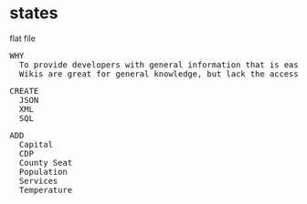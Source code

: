 # states
flat file

<pre>
WHY
  To provide developers with general information that is easier to integrate in applications and websites.
  Wikis are great for general knowledge, but lack the accessibility or flexibility to connect with other resources.
</pre>

<pre>
CREATE
  JSON
  XML
  SQL
</pre>

<pre>
ADD
  Capital
  CDP
  County Seat
  Population
  Services
  Temperature
</pre>
